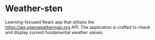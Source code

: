 # Weather-sten
Learning-focused React app that utilizes the https://api.openweathermap.org API. The application is crafted to check and display current fundamental weather values.
